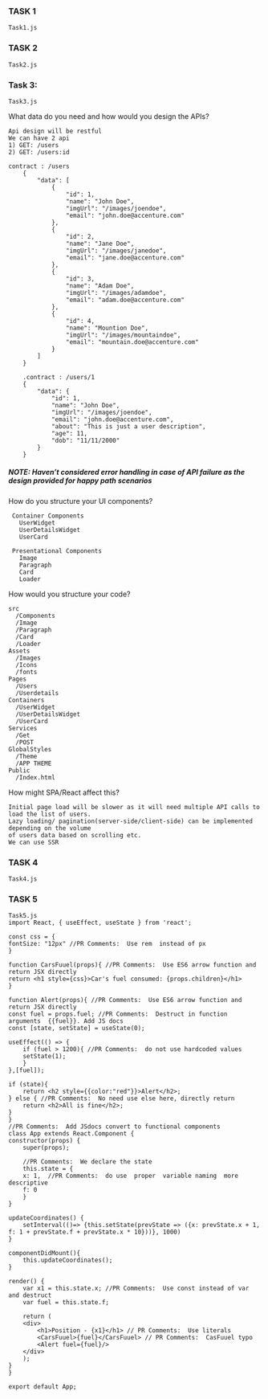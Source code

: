 ### TASK 1
    Task1.js
### TASK 2
    Task2.js
### Task 3:
    Task3.js
 What data do you need and how would you design the APIs?

    Api design will be restful
    We can have 2 api
    1) GET: /users
    2) GET: /users:id
    
    contract : /users
        {
            "data": [
                {
                    "id": 1,
                    "name": "John Doe",
                    "imgUrl": "/images/joendoe",
                    "email": "john.doe@accenture.com"
                },
                {
                    "id": 2,
                    "name": "Jane Doe",
                    "imgUrl": "/images/janedoe",
                    "email": "jane.doe@accenture.com"
                },
                {
                    "id": 3,
                    "name": "Adam Doe",
                    "imgUrl": "/images/adamdoe",
                    "email": "adam.doe@accenture.com"
                },
                {
                    "id": 4,
                    "name": "Mountion Doe",
                    "imgUrl": "/images/mountaindoe",
                    "email": "mountain.doe@accenture.com"
                }
            ]
        }

        .contract : /users/1
        {
            "data": {
                "id": 1,
                "name": "John Doe",
                "imgUrl": "/images/joendoe",
                "email": "john.doe@accenture.com",
                "about": "This is just a user description",
                "age": 11,
                "dob": "11/11/2000"
            }
        }
   ##### NOTE: Haven’t considered error handling in case of API failure as the design provided for happy path scenarios


   How do you structure your UI components?

     Container Components
       UserWidget
       UserDetailsWidget
       UserCard

     Presentational Components
       Image
       Paragraph
       Card
       Loader

  How would you structure your code?

    src
      /Components
      /Image
      /Paragraph
      /Card
      /Loader
    Assets
      /Images
      /Icons
      /fonts
    Pages
      /Users
      /Userdetails
    Containers
      /UserWidget
      /UserDetailsWidget
      /UserCard
    Services
      /Get
      /POST
    GlobalStyles
      /Theme
      /APP THEME
    Public
      /Index.html

How might SPA/React affect this?

    Initial page load will be slower as it will need multiple API calls to load the list of users. 
    Lazy loading/ pagination(server-side/client-side) can be implemented depending on the volume 
    of users data based on scrolling etc. 
    We can use SSR
### TASK 4
    Task4.js
### TASK 5
    Task5.js
    import React, { useEffect, useState } from 'react';

    const css = {
    fontSize: "12px" //PR Comments:  Use rem  instead of px
    }

    function CarsFuuel(props){ //PR Comments:  Use ES6 arrow function and return JSX directly
    return <h1 style={css}>Car's fuel consumed: {props.children}</h1>
    }

    function Alert(props){ //PR Comments:  Use ES6 arrow function and return JSX directly
    const fuel = props.fuel; //PR Comments:  Destruct in function arguments  {{fuel}}. Add JS docs
    const [state, setState] = useState(0);

    useEffect(() => {
        if (fuel > 1200){ //PR Comments:  do not use hardcoded values
        setState(1);
        }
    },[fuel]);

    if (state){
        return <h2 style={{color:"red"}}>Alert</h2>;
    } else { //PR Comments:  No need use else here, directly return 
        return <h2>All is fine</h2>;
    }
    }
    //PR Comments:  Add JSdocs convert to functional components
    class App extends React.Component {
    constructor(props) {
        super(props);
        
        //PR Comments:  We declare the state
        this.state = {                       
        x: 1,  //PR Comments:  do use  proper  variable naming  more descriptive
        f: 0
        }
    }

    updateCoordinates() {
        setInterval(()=> {this.setState(prevState => ({x: prevState.x + 1, f: 1 + prevState.f + prevState.x * 10}))}, 1000)
    }

    componentDidMount(){
        this.updateCoordinates();
    }

    render() {
        var x1 = this.state.x; //PR Comments:  Use const instead of var and destruct
        var fuel = this.state.f;

        return (
        <div>
            <h1>Position - {x1}</h1> // PR Comments:  Use literals
            <CarsFuuel>{fuel}</CarsFuuel> // PR Comments:  CasFuuel typo 
            <Alert fuel={fuel}/> 
        </div>
        );
    }
    }

    export default App;


